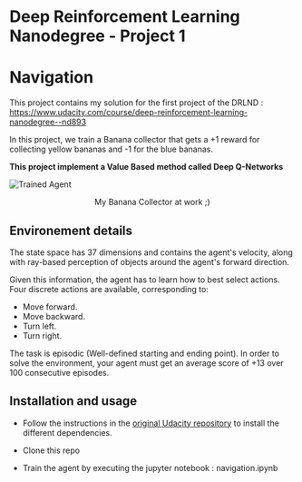 # Deep Reinforcement Learning Nanodegree - Project 1 
# Navigation 

This project contains my solution for the first project of the DRLND : https://www.udacity.com/course/deep-reinforcement-learning-nanodegree--nd893

In this project, we train a Banana collector that gets a +1 reward for collecting yellow bananas and -1 for the blue bananas. 

**This project implement a Value Based method called Deep Q-Networks**
     
<img src="trained_agent.gif" 
     alt="Trained Agent" />
<p align="center"> My Banana Collector at work ;)  </p>

## Environement details 

The state space has 37 dimensions and contains the agent's velocity, along with ray-based perception of objects around the agent's forward direction.

Given this information, the agent has to learn how to best select actions. Four discrete actions are available, corresponding to:
* Move forward.
* Move backward.
* Turn left.
* Turn right.

The task is episodic (Well-defined starting and ending point). In order to solve the environment, your agent must get an average score of +13 over 100 consecutive episodes.

## Installation and usage

* Follow the instructions in the [original Udacity repository](https://github.com/udacity/deep-reinforcement-learning#dependencies) to install the different dependencies. 

* Clone this repo 

* Train the agent by executing the jupyter notebook : navigation.ipynb

